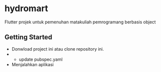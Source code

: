 # hydromart

Flutter projek untuk pemenuhan matakuliah pemrogramang berbasis object

## Getting Started
- Donwload project ini atau clone repository ini.
- - update pubspec.yaml
- Menjalahkan aplikasi
